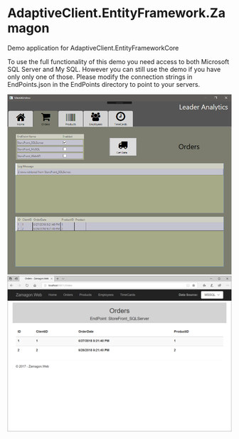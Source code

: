 # AdaptiveClient.EntityFramework.Zamagon
Demo application for AdaptiveClient.EntityFrameworkCore

To use the full functionality of this demo you need access to both Microsoft SQL Server and My SQL.  However you can still use the demo if you have only only one of those.  Please modify the connection strings in EndPoints.json in the EndPoints directory to point to your servers.



![WPF UI](https://raw.githubusercontent.com/leaderanalytics/AdaptiveClient.EntityFramework.Zamagon/master/WPF_UI.png)
![WEB UI](https://raw.githubusercontent.com/leaderanalytics/AdaptiveClient.EntityFramework.Zamagon/master/Web_UI.png)
